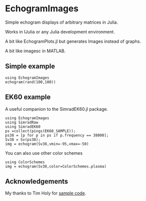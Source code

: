 # EchogramImages

Simple echogram displays of arbitrary matrices in Julia.

Works in IJulia or any Julia development environment.

A bit like EchogramPlots.jl but generates Images instead of graphs.

A bit like imagesc in MATLAB.

## Simple example

```
using EchogramImages
echogram(rand(100,100))
```

## EK60 example

A useful companion to the SimradEK60.jl package.

```
using EchogramImages
using SimradRaw
using SimradEK60
ps =collect(pings(EK60_SAMPLE));
ps38 = [p for p in ps if p.frequency == 38000];
Sv38 = Sv(ps38);
img = echogram(Sv38,vmin=-95,vmax=-50)

```

You can also use other color schemes

```
using ColorSchemes
img = echogram(Sv38,color=ColorSchemes.plasma)
```

## Acknowledgements

My thanks to Tim Holy for [sample code](https://discourse.julialang.org/t/how-to-convert-a-matrix-to-an-rgb-image-using-images-jl/7265/8).
